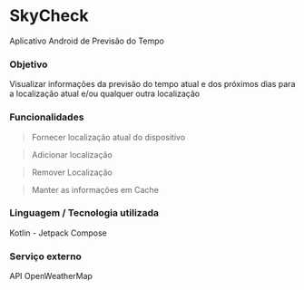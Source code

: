 # SkyCheck
Aplicativo Android de Previsão do Tempo


### Objetivo
Visualizar informações da previsão do tempo atual e dos próximos dias para a localização atual e/ou qualquer outra localização


### Funcionalidades
> Fornecer localização atual do dispositivo

> Adicionar localização

> Remover Localização

> Manter as informações em Cache


### Linguagem / Tecnologia utilizada
Kotlin - Jetpack Compose


### Serviço externo
API OpenWeatherMap
